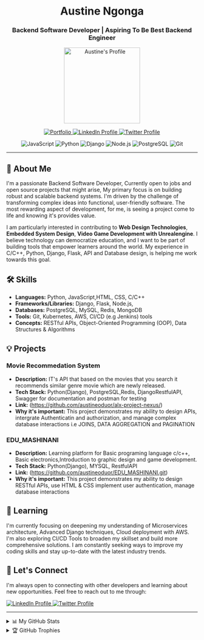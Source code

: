<div align="center">

  <h1>Austine Ngonga</h1>
  <!-- A short description about your roles -->
  <h3>Backend Software Developer | Aspiring To Be Best Backend Engineer</h3>

  <!-- Animated GIF or Static Profile Picture - Replace with your image URL -->
  <img src="https://marketplace.canva.com/_nbAc/MADFkp_nbAc/2/tl/canva-technology-icon-MADFkp_nbAc.png" alt="Austine's Profile" width="200">

  <!-- Badges showcasing your skills -->
  <p>
    <a href="https://www.linkedin.com/pulse/librarify-spotify-books-austine-oduor/">
      <img src="https://img.shields.io/badge/-Portfolio-blueviolet?style=flat-square" alt="Portfolio" />
    </a>
    <a href="https://www.linkedin.com/in/austine-oduor-ngonga">
      <img src="https://img.shields.io/badge/-LinkedIn-blue?style=flat-square&logo=linkedin&logoColor=white" alt="LinkedIn Profile" />
    </a>
    <a href="https://x.com/NgongaAustine">
      <img src="https://img.shields.io/badge/-Twitter-blue?style=flat-square&logo=twitter&logoColor=white" alt="Twitter Profile" />
    </a>
  </p>
  <p>
    <img src="https://img.shields.io/badge/JavaScript-F7DF1E?style=flat-square&logo=javascript&logoColor=black" alt="JavaScript" />
    <img src="https://img.shields.io/badge/Python-3776AB?style=flat-square&logo=python&logoColor=white" alt="Python" />
    <img src="https://img.shields.io/badge/Django-092E20?style=flat-square&logo=django&logoColor=white" alt="Django" />
    <img src="https://img.shields.io/badge/Node.js-339933?style=flat-square&logo=nodedotjs&logoColor=white" alt="Node.js" />
    <img src="https://img.shields.io/badge/PostgreSQL-4169E1?style=flat-square&logo=postgresql&logoColor=white" alt="PostgreSQL" />
    <img src="https://img.shields.io/badge/Git-F05032?style=flat-square&logo=git&logoColor=white" alt="Git" />
    <!-- Add more badges for your skills -->
  </p>

</div>

---

## 🚀 About Me

<!-- A concise and compelling introduction about yourself -->

I'm a passionate Backend Software Developer, Currently open to jobs and open source projects that might arise, My primary focus is on building robust and scalable backend systems. I'm driven by the challenge of transforming complex ideas into functional, user-friendly software.  The most rewarding aspect of development, for me, is seeing a project come to life and knowing it's provides value.

I am particularly interested in contributing to **Web Design Technologies**, **Embedded System Design**, **Video Game Development with Unrealengine**.  I believe technology can democratize education, and I want to be part of building tools that empower learners around the world.  My experience in C/C++, Python, Django, Flask, API and Database design, is helping me work towards this goal.

## 🛠️ Skills

<!-- A structured list of your technical skills -->

*   **Languages:** Python, JavaScript,HTML, CSS, C/C++
*   **Frameworks/Libraries:** Django, Flask, Node.js,
*   **Databases:** PostgreSQL, MySQL, Redis, MongoDB
*   **Tools:** Git, Kubernetes, AWS, CI/CD (e.g Jenkins) tools
*   **Concepts:** RESTful APIs, Object-Oriented Programming (OOP), Data Structures & Algorithms

## 💡 Projects

<!-- Showcase best projects with descriptions and links -->
### Movie Recommedation System

*   **Description:**  IT's API that based on the movies that you search it recommends similar genre movie which are newly released.
*   **Tech Stack:** Python(Django), PostgreSQL,Redis, DjangoRestfulAPI, Swagger for documentation and postman for testing
*   **Link:** (https://github.com/austineoduor/alx-project-nexus/)
*   **Why it's important:** This project demonstrates my ability to design APIs, intergrate Authenticatin and authorization, and manage complex database interactions i.e JOINS, DATA AGGREGATION and PAGINATION

<!-- Consider adding images or GIFs of your projects -->

### EDU_MASHINANI

*   **Description:** Learning platform for Basic programing language c/c++, Basic electronics,Introduction to graphic design and game development.
*   **Tech Stack:** Python(Django), MYSQL, RestfulAPI
*   **Link:** (https://github.com/austineoduor/EDU_MASHINANI.git)
*   **Why it's important:** This project demonstrates my ability to design RESTful APIs, use HTML & CSS  implement user authentication, manage database interactions

<!-- Consider adding images or GIFs of your projects -->

## 🌱 Learning

<!-- What are you currently learning or interested in learning? -->

I'm currently focusing on deepening my understanding of Microservices architecture,  Advanced Django techniques,  Cloud deployment with AWS.  I'm also exploring CI/CD Tools to broaden my skillset and build more comprehensive solutions.  I am constantly seeking ways to improve my coding skills and stay up-to-date with the latest industry trends.

## 🤝 Let's Connect

<!-- Your contact information and a call to action -->

I'm always open to connecting with other developers and learning about new opportunities.  Feel free to reach out to me through:

  <a href="https://www.linkedin.com/in/austine-oduor-ngonga">
      <img src="https://img.shields.io/badge/-LinkedIn-blue?style=flat-square&logo=linkedin&logoColor=white" alt="LinkedIn Profile" />
    </a>
    <a href="https://x.com/NgongaAustine">
      <img src="https://img.shields.io/badge/-Twitter-blue?style=flat-square&logo=twitter&logoColor=white" alt="Twitter Profile" />
    </a>

---

<!-- Optional Section: GitHub Stats -->
<details>
  <summary>📊 My GitHub Stats</summary>
  <br/>
  <!-- GitHub Stats Card -->
  <a href="https://github.com/austineoduor">
    <img align="center" src="https://github-readme-stats.vercel.app/api?username=austineoduor&show_icons=true&theme=dark&line_height=27" alt="austineoduor's GitHub Stats" />
  </a>
  <!-- Most Used Languages Card -->
  <a href="https://github.com/austineoduor">
    <img align="center" src="https://github-readme-stats.vercel.app/api/top-langs/?username=austineoduor&layout=compact&theme=dark" alt="austineoduor's Top Languages" />
  </a>
</details>

<!-- Optional: Trophies-->
<details>
 <summary>🏆 GitHub Trophies</summary>
 <br/>
   <a href="https://github.com/austineoduor">
    <img align="center" src="https://github-profile-trophy.vercel.app/?username=austineoduor&theme=radical" alt="austineoduor's GitHub Trophies" />
  </a>
</details>

<!--
## Thanks for visiting my profile!
-->
